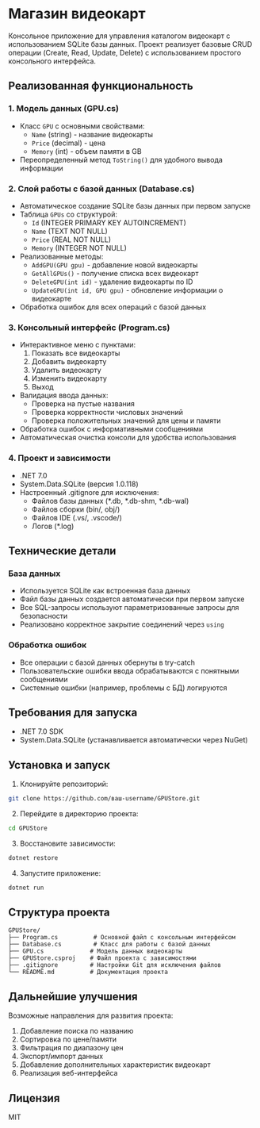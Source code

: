 # Магазин видеокарт

Консольное приложение для управления каталогом видеокарт с использованием SQLite базы данных. Проект реализует базовые CRUD операции (Create, Read, Update, Delete) с использованием простого консольного интерфейса.

## Реализованная функциональность

### 1. Модель данных (GPU.cs)
- Класс `GPU` с основными свойствами:
  - `Name` (string) - название видеокарты
  - `Price` (decimal) - цена
  - `Memory` (int) - объем памяти в GB
- Переопределенный метод `ToString()` для удобного вывода информации

### 2. Слой работы с базой данных (Database.cs)
- Автоматическое создание SQLite базы данных при первом запуске
- Таблица `GPUs` со структурой:
  - `Id` (INTEGER PRIMARY KEY AUTOINCREMENT)
  - `Name` (TEXT NOT NULL)
  - `Price` (REAL NOT NULL)
  - `Memory` (INTEGER NOT NULL)
- Реализованные методы:
  - `AddGPU(GPU gpu)` - добавление новой видеокарты
  - `GetAllGPUs()` - получение списка всех видеокарт
  - `DeleteGPU(int id)` - удаление видеокарты по ID
  - `UpdateGPU(int id, GPU gpu)` - обновление информации о видеокарте
- Обработка ошибок для всех операций с базой данных

### 3. Консольный интерфейс (Program.cs)
- Интерактивное меню с пунктами:
  1. Показать все видеокарты
  2. Добавить видеокарту
  3. Удалить видеокарту
  4. Изменить видеокарту
  5. Выход
- Валидация ввода данных:
  - Проверка на пустые названия
  - Проверка корректности числовых значений
  - Проверка положительных значений для цены и памяти
- Обработка ошибок с информативными сообщениями
- Автоматическая очистка консоли для удобства использования

### 4. Проект и зависимости
- .NET 7.0
- System.Data.SQLite (версия 1.0.118)
- Настроенный .gitignore для исключения:
  - Файлов базы данных (*.db, *.db-shm, *.db-wal)
  - Файлов сборки (bin/, obj/)
  - Файлов IDE (.vs/, .vscode/)
  - Логов (*.log)

## Технические детали

### База данных
- Используется SQLite как встроенная база данных
- Файл базы данных создается автоматически при первом запуске
- Все SQL-запросы используют параметризованные запросы для безопасности
- Реализовано корректное закрытие соединений через `using`

### Обработка ошибок
- Все операции с базой данных обернуты в try-catch
- Пользовательские ошибки ввода обрабатываются с понятными сообщениями
- Системные ошибки (например, проблемы с БД) логируются

## Требования для запуска

- .NET 7.0 SDK
- System.Data.SQLite (устанавливается автоматически через NuGet)

## Установка и запуск

1. Клонируйте репозиторий:
```bash
git clone https://github.com/ваш-username/GPUStore.git
```

2. Перейдите в директорию проекта:
```bash
cd GPUStore
```

3. Восстановите зависимости:
```bash
dotnet restore
```

4. Запустите приложение:
```bash
dotnet run
```

## Структура проекта

```
GPUStore/
├── Program.cs          # Основной файл с консольным интерфейсом
├── Database.cs         # Класс для работы с базой данных
├── GPU.cs             # Модель данных видеокарты
├── GPUStore.csproj    # Файл проекта с зависимостями
├── .gitignore         # Настройки Git для исключения файлов
└── README.md          # Документация проекта
```

## Дальнейшие улучшения

Возможные направления для развития проекта:
1. Добавление поиска по названию
2. Сортировка по цене/памяти
3. Фильтрация по диапазону цен
4. Экспорт/импорт данных
5. Добавление дополнительных характеристик видеокарт
6. Реализация веб-интерфейса

## Лицензия

MIT 